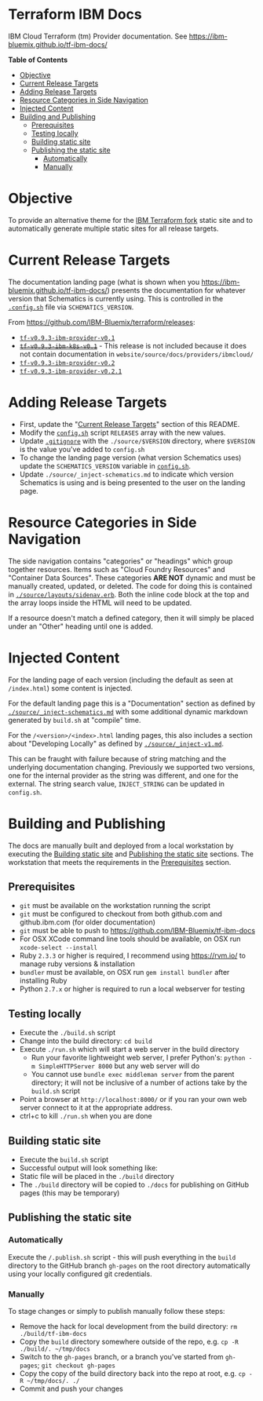 # Terraform IBM Docs
IBM Cloud Terraform (tm) Provider documentation. See https://ibm-bluemix.github.io/tf-ibm-docs/

<!-- START doctoc generated TOC please keep comment here to allow auto update -->
<!-- DON'T EDIT THIS SECTION, INSTEAD RE-RUN doctoc TO UPDATE -->
**Table of Contents**

- [Objective](#objective)
- [Current Release Targets](#current-release-targets)
- [Adding Release Targets](#adding-release-targets)
- [Resource Categories in Side Navigation](#resource-categories-in-side-navigation)
- [Injected Content](#injected-content)
- [Building and Publishing](#building-and-publishing)
  - [Prerequisites](#prerequisites)
  - [Testing locally](#testing-locally)
  - [Building static site](#building-static-site)
  - [Publishing the static site](#publishing-the-static-site)
    - [Automatically](#automatically)
    - [Manually](#manually)

<!-- END doctoc generated TOC please keep comment here to allow auto update -->

# Objective

To provide an alternative theme for the [IBM Terraform fork](https://github.com/IBM-Bluemix/terraform) static site and to automatically generate multiple static sites for all release targets.

# Current Release Targets

The documentation landing page (what is shown when you https://ibm-bluemix.github.io/tf-ibm-docs/) presents the documentation for whatever version that Schematics is currently using. This is controlled in the [`.config.sh`](./config.sh) file via `SCHEMATICS_VERSION`.

From https://github.com/IBM-Bluemix/terraform/releases:

- [`tf-v0.9.3-ibm-provider-v0.1`](https://github.com/IBM-Bluemix/terraform/releases/tag/tf-v0.9.3-ibm-provider-v0.1)
- ~~[`tf-v0.9.3-ibm-k8s-v0.1`](https://github.com/IBM-Bluemix/terraform/releases/tag/tf-v0.9.3-ibm-k8s-v0.1)~~ - This release is not included because it does not contain documentation in `website/source/docs/providers/ibmcloud/`
- [`tf-v0.9.3-ibm-provider-v0.2`](https://github.com/IBM-Bluemix/terraform/releases/tag/tf-v0.9.3-ibm-provider-v0.2)
- [`tf-v0.9.3-ibm-provider-v0.2.1`](https://github.com/IBM-Bluemix/terraform/releases/tag/tf-v0.9.3-ibm-provider-v0.2.1)

# Adding Release Targets

- First, update the "[Current Release Targets](#current-release-targets)" section of this README.
- Modify the [`config.sh`](./config.sh) script `RELEASES` array with the new values.
- Update [`.gitignore`](.gitignore) with the `./source/$VERSION` directory, where `$VERSION` is the value you've added to `config.sh`
- To change the landing page version (what version Schematics uses) update the `SCHEMATICS_VERSION` variable in [`config.sh`](./config.sh).
- Update `./source/_inject-schematics.md` to indicate which version Schematics is using and is being presented to the user on the landing page.

# Resource Categories in Side Navigation

The side navigation contains "categories" or "headings" which group together resources. Items such as "Cloud Foundry Resources" and "Container Data Sources". These categories **ARE NOT** dynamic and must be manually created, updated, or deleted. The code for doing this is contained in [`./source/layouts/sidenav.erb`](./source/layouts/sidenav.erb). Both the inline code block at the top and the array loops inside the HTML will need to be updated.

If a resource doesn't match a defined category, then it will simply be placed under an "Other" heading until one is added.

# Injected Content

For the landing page of each version (including the default as seen at `/index.html`) some content is injected.

For the default landing page this is a "Documentation" section as defined by [`./source/_inject-schematics.md`](./source/_inject-schematics.md) with some additional dynamic markdown generated by `build.sh` at "compile" time.

For the `/<version>/<index>.html` landing pages, this also includes a section about "Developing Locally" as defined by [`./source/_inject-v1.md`](./source/_inject-v1.md).

This can be fraught with failure because of string matching and the underlying documentation changing. Previously we supported two versions, one for the internal provider as the string was different, and one for the external. The string search value, `INJECT_STRING` can be updated in `config.sh`.

# Building and Publishing

The docs are manually built and deployed from a local workstation by executing the [Building static site](#building-static-site) and [Publishing the static site](#publishing-the-static-site) sections. The workstation that meets the requirements in the [Prerequisites](#prerequisites) section.

## Prerequisites

- `git` must be available on the workstation running the script
- `git` must be configured to checkout from both github.com and github.ibm.com (for older documentation)
- `git` must be able to push to https://github.com/IBM-Bluemix/tf-ibm-docs
- For OSX XCode command line tools should be available, on OSX run `xcode-select --install`
- Ruby `2.3.3` or higher is required, I recommend using https://rvm.io/ to manage ruby versions & installation
- `bundler` must be available, on OSX run `gem install bundler` after installing Ruby
- Python `2.7.x` or higher is required to run a local webserver for testing

## Testing locally

- Execute the `./build.sh` script
- Change into the build directory: `cd build`
- Execute `./run.sh` which will start a web server in the build directory
  - Run your favorite lightweight web server, I prefer Python's: `python -m SimpleHTTPServer 8000` but any web server will do
  - You cannot use `bundle exec middleman server` from the parent directory; it will not be inclusive of a number of actions take by the `build.sh` script
- Point a browser at `http://localhost:8000/` or if you ran your own web server connect to it at the appropriate address.
- ctrl+c to kill `./run.sh` when you are done

## Building static site

- Execute the `build.sh` script
- Successful output will look something like:
- Static file will be placed in the `./build` directory
- The `./build` directory will be copied to `./docs` for publishing on GitHub pages (this may be temporary)

## Publishing the static site

### Automatically

Execute the `/.publish.sh` script - this will push everything in the `build` directory to the GitHub branch `gh-pages` on the root directory automatically using your locally configured git credentials.

### Manually

To stage changes or simply to publish manually follow these steps:

- Remove the hack for local development from the build directory: `rm ./build/tf-ibm-docs`
- Copy the `build` directory somewhere outside of the repo, e.g. `cp -R ./build/. ~/tmp/docs`
- Switch to the `gh-pages` branch, or a branch you've started from `gh-pages`; `git checkout gh-pages`
- Copy the copy of the build directory back into the repo at root, e.g. `cp -R ~/tmp/docs/. ./`
- Commit and push your changes
